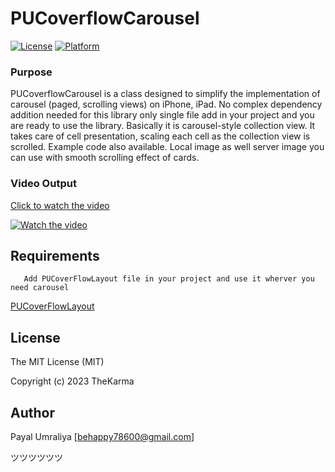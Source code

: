 
# PUCoverflowCarousel

[![License](https://img.shields.io/cocoapods/l/PUGifLoading.svg?style=flat)](https://github.com/PayalUmraliya/PUCoverflowCarousel/blob/Master/LICENSE)
[![Platform](https://img.shields.io/cocoapods/p/PUGifLoading.svg?style=flat)](https://github.com/PayalUmraliya/PUCoverflowCarousel/blob/Master/LICENSE)

### Purpose 

PUCoverflowCarousel is a class designed to simplify the implementation of carousel (paged, scrolling views) on iPhone, iPad. No complex dependency addition needed for this library only single file add in your project and you are ready to use the library. Basically it is carousel-style collection view. It takes care of cell presentation, scaling each cell as the collection view is scrolled. Example code also available. Local image as well server image you can use with smooth scrolling effect of cards. 

### Video Output

[Click to watch the video](https://youtube.com/shorts/3tJWgFXqbto?feature=share)

[![Watch the video](https://img.youtube.com/vi/3tJWgFXqbto/maxresdefault.jpg)](https://youtube.com/shorts/3tJWgFXqbto?feature=share)

## Requirements

```    Add PUCoverFlowLayout file in your project and use it wherver you need carousel    ```

[PUCoverFlowLayout](https://github.com/PayalUmraliya/PUCoverflowCarousel/tree/Master/PUCoverFlow/PUCoverFlowLayout)

## License

The MIT License (MIT)

Copyright (c) 2023 TheKarma

## Author

Payal Umraliya [behappy78600@gmail.com] 

ツツツツツツ
